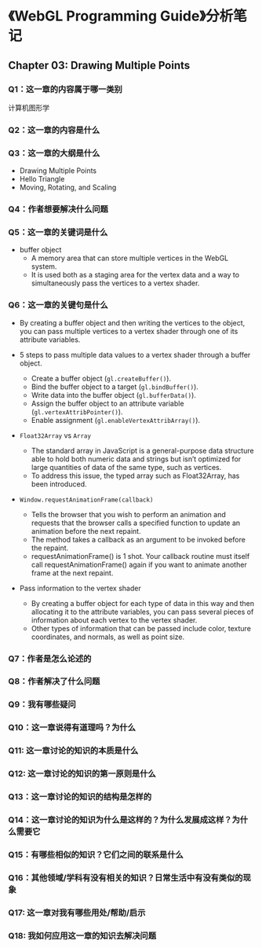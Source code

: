 # 《WebGL Programming Guide》分析笔记

## Chapter 03: Drawing Multiple Points

### Q1：这一章的内容属于哪一类别

计算机图形学

### Q2：这一章的内容是什么

### Q3：这一章的大纲是什么

- Drawing Multiple Points
- Hello Triangle
- Moving, Rotating, and Scaling

### Q4：作者想要解决什么问题

### Q5：这一章的关键词是什么

- buffer object
  - A memory area that can store multiple vertices in the WebGL system.
  - It is used both as a staging area for the vertex data and
    a way to simultaneously pass the vertices to a vertex shader.

### Q6：这一章的关键句是什么

- By creating a buffer object and then writing the vertices to the object,
  you can pass multiple vertices to a vertex shader through one of its attribute variables.

- 5 steps to pass multiple data values to a vertex shader through a buffer object.
  - Create a buffer object (`gl.createBuffer()`).
  - Bind the buffer object to a target (`gl.bindBuffer()`).
  - Write data into the buffer object (`gl.bufferData()`).
  - Assign the buffer object to an attribute variable (`gl.vertexAttribPointer()`).
  - Enable assignment (`gl.enableVertexAttribArray()`).

- `Float32Array` vs `Array`
  - The standard array in JavaScript is a general-purpose data structure able to hold both numeric data and strings
    but isn’t optimized for large quantities of data of the same type, such as vertices.
  - To address this issue, the typed array such as Float32Array, has been introduced.

- `Window.requestAnimationFrame(callback)`
  - Tells the browser that you wish to perform an animation and
    requests that the browser calls a specified function to update an animation before the next repaint.
  - The method takes a callback as an argument to be invoked before the repaint.
  - requestAnimationFrame() is 1 shot.
    Your callback routine must itself call requestAnimationFrame() again if you want to animate another frame at the next repaint.

- Pass information to the vertex shader
  - By creating a buffer object for each type of data in this way and then allocating it to the attribute variables,
    you can pass several pieces of information about each vertex to the vertex shader.
  - Other types of information that can be passed include color, texture coordinates, and normals, as well as point size.

### Q7：作者是怎么论述的

### Q8：作者解决了什么问题

### Q9：我有哪些疑问

### Q10：这一章说得有道理吗？为什么

### Q11: 这一章讨论的知识的本质是什么

### Q12: 这一章讨论的知识的第一原则是什么

### Q13：这一章讨论的知识的结构是怎样的

### Q14：这一章讨论的知识为什么是这样的？为什么发展成这样？为什么需要它

### Q15：有哪些相似的知识？它们之间的联系是什么

### Q16：其他领域/学科有没有相关的知识？日常生活中有没有类似的现象

### Q17: 这一章对我有哪些用处/帮助/启示

### Q18: 我如何应用这一章的知识去解决问题
